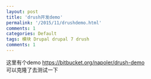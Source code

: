 ```yaml
---
layout: post
title: 'drush开发demo'
permalink: '/2015/11/drushdemo.html'
comments: 1
categories: Default
tags: 模块 Drupal drupal 7 drush
comments: 1
---
```

这里有个demo&nbsp;https://bitbucket.org/napoler/drush-demo  
可以克隆了去测试一下